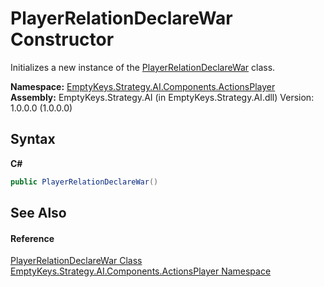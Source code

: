 # PlayerRelationDeclareWar Constructor 
 

Initializes a new instance of the <a href="T_EmptyKeys_Strategy_AI_Components_ActionsPlayer_PlayerRelationDeclareWar">PlayerRelationDeclareWar</a> class.

**Namespace:**&nbsp;<a href="N_EmptyKeys_Strategy_AI_Components_ActionsPlayer">EmptyKeys.Strategy.AI.Components.ActionsPlayer</a><br />**Assembly:**&nbsp;EmptyKeys.Strategy.AI (in EmptyKeys.Strategy.AI.dll) Version: 1.0.0.0 (1.0.0.0)

## Syntax

**C#**<br />
``` C#
public PlayerRelationDeclareWar()
```


## See Also


#### Reference
<a href="T_EmptyKeys_Strategy_AI_Components_ActionsPlayer_PlayerRelationDeclareWar">PlayerRelationDeclareWar Class</a><br /><a href="N_EmptyKeys_Strategy_AI_Components_ActionsPlayer">EmptyKeys.Strategy.AI.Components.ActionsPlayer Namespace</a><br />